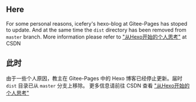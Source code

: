 ## Here

For some personal reasons, icefery's hexo-blog at Gitee-Pages has stoped to update. And at the same time the `dist` directory has been removed from `master` branch. More information please refer to ["从Hexo开始的个人思考"](https://blog.csdn.net/XY1790026787/article/details/105151760) at CSDN 

## 此时

由于一些个人原因，教主在 Gitee-Pages 中的 Hexo 博客已经停止更新。届时 `dist` 目录已从 `master` 分支上移除。 更多信息请前往 CSDN 查看 ["从Hexo开始的个人思考"](https://blog.csdn.net/XY1790026787/article/details/105151760) 